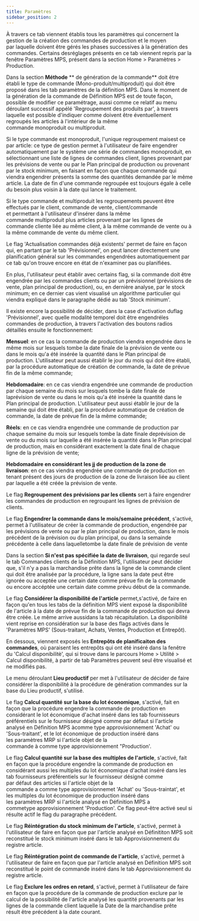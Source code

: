 ```yaml
---
title: Paramètres
sidebar_position: 2
---
```


À travers ce tab viennent établis tous les paramètres qui concernent la gestion de la création des commandes de production et le moyen par laquelle doivent être gérés les phases successives à la génération des commandes. Certains desréglages présents en ce tab viennent repris par la fenêtre Paramètres MPS, présent dans la section Home > Paramètres > Production.

Dans la section **Méthode** ** de génération de la commande** doit être établi le type de commande (Mono-produit/multiproduit) qui doit être proposé dans les tab paramètres de la définition MPS. Dans le moment de la génération de la commande de Définition MPS est de toute façon, possible de modifier ce paramétrage, aussi comme ce relatif au menu déroulant successif appélé 'Regroupement des produits par', à travers laquelle est possible d'indiquer comme doivent être éventuellement regroupés les articles à l'intérieur de la même commande monoproduit ou multiproduit.

Si le type commande est monoproduit, l'unique regroupement maisest ce par article: ce type de gestion permet à l'utilisateur de faire engendrer automatiquement par le système une série de commandes monoproduit, en sélectionnant une liste de lignes de commandes client, lignes provenant par les prévisions de vente ou par le Plan principal de production ou provenant par le stock minimum, en faisant en façon que chaque commande qui viendra engendrer présents la somme des quantités demandée par le même article. La date de fin d'une commande regroupée est toujours égale à celle du besoin plus voisin à la date qui lance le traitement.

Si le type commande et multiproduit les regroupements peuvent être effectués par le client, commande de vente, client/commande et permettant à l'utilisateur d'insérer dans la même commande multiproduit plus articles provenant par les lignes de commande cliente liée au même client, à la même commande de vente ou à la même commande de vente du même client.

Le flag 'Actualisation commandes déjà existents' permet de faire en façon qui, en partant par le tab 'Prévisionnel', on peut lancer directement une planification général sur les commandes engendrées automatiquement par ce tab qu'on trouve encore en état de n'examiner pas ou planifiées.

En plus, l'utilisateur peut établir avec certains flag, si la commande doit être engendrée par les commandes clients ou par un prévisionnel (prévisions de vente, plan principal de production), ou, en dernière analyse, par le stock minimum; en ce dernier cas vient visualisé un algorithme particulier qui viendra expliqué dans le paragraphe dédié au tab 'Stock minimum'.

Il existe encore la possibilité de décider, dans la case d'activation duflag 'Prévisionnel', avec quelle modalité temporel doit être engendréles commandes de production, à travers l'activation des boutons radios détaillés ensuite le fonctionnement:

**Mensuel**: en ce cas la commande de production viendra engendrée dans le même mois sur lesquels tombe la date finale de la prévision de vente ou dans le mois qu'a été insérée la quantité dans le Plan principal de production. L'utilisateur peut aussi établir le jour du mois qui doit être établi, par la procédure automatique de création de commande, la date de prévue fin de la même commande;

**Hebdomadaire**: en ce cas viendra engendrée une commande de production par chaque semaine du mois sur lesquels tombe la date finale de laprévision de vente ou dans le mois qu'a été insérée la quantité dans le Plan principal de production. L'utilisateur peut aussi établir le jour de la semaine qui doit être établi, par la procédure automatique de création de commande, la date de prévue fin de la même commande;

**Réels**: en ce cas viendra engendrée une commande de production par chaque semaine du mois sur lesquels tombe la date finale deprévision de vente ou du mois sur laquelle a été insérée la quantité dans le Plan principal de production, mais en considérant exactement la date final de chaque ligne de la prévision de vente;

**Hebdomadaire en considérant les jj de production de la zone de livraison**: en ce cas viendra engendrée une commande de production en tenant présent des jours de production de la zone de livraison liée au client par laquelle a été créée la prévision de vente.

Le flag **Regroupement des prévisions par les clients** sert à faire engendrer les commandes de production en regroupant les lignes de prévision de clients.

Le flag **Engendrer la commande dans le mois/semaine précédent**, s'activé, permet à l'utilisateur de créer la commande de production, engendrée par les prévisions de vente ou par le plan principal de production, dans le mois précédent de la prévision ou du plan principal, ou dans la semainde précédente à celle dans laquelletombe la date finale de prévision de vente

Dans la section **Si n'est pas spécifiée la date de livraison**, qui regarde seul le tab Commandes clients de la Définition MPS, l'utilisateur peut décider que, s'il n'y a pas la marchandise prête dans la ligne de la commande client qui doit être analisée par la procédure, la ligne sans la date peut être ignorée ou acceptée une certain date comme prévue fin de la commande ou encore accéptée une certain date comme prévu début de la commande.

Le flag **Considérer la disponibilité de l'article** permet,s'activé, de faire en façon qu'en tous les tabs de la définition MPS vient exposé la disponibilité de l'article à la date de prévue fin de la commande de production qui devra être créée. Le même arrive aussidans la tab récapitulation. La disponibilité vient reprise en considération sur la base des flags activés dans le 'Paramètres MPS' (Sous-traitant, Achats, Ventes, Production et Entrepôt).

En dessous, viennent exposés les **Entrepôts de planificaiton des commandes**, où paraisent les entrepôts qui ont été inséré dans la fenêtre du 'Calcul disponibilitè', qui si trouve dans le parcours Home > Utilité > Calcul disponibilité, à partir de tab Paramètres peuvent seul être visualisé et ne modifiés pas.

Le menu déroulant **Lieu productif** per met à l'utilisateur de décider de faire considérer la disponibilité à la procédure de génération commandes sur la base du Lieu productif, s'utilisé.

Le flag **Calcul quantité sur la base du lot économique**, s'activé, fait en façon que la procédure engendre la commande de production en considérant le lot économique d'achat inséré dans les tab fournisseurs préférentiels sur le fournisseur désigné comme par défaut si l'article analysé en Définition MPS àcomme type approvisionnement 'Achat' ou 'Sous-traitant', et le lot économique de production inséré dans les paramètres MRP si l'article objet de la commande à comme type approvisionnement "Production'.

Le flag **Calcul quantité sur la base des multiples de l'article**, s'activé, fait en façon que la procédure engendre la commande de production en considérant aussi les multiples du lot économique d'achat inséré dans les tab fournisseurs préférentiels sur le fournisseur désigné comme par défaut des articles si l'article objet de la commande a comme type approvisionnemet 'Achat' ou 'Sous-traintat', et les multiples du lot économique de production inséré dans les paramètres MRP si l'article analysé en Définition MPS a commetype approvisionnement 'Production'. Ce flag peut-être activé seul si résulte actif le flag du paragraphe précédent.

Le flag **Réintégration du stock minimum de l'article**, s'activé, permet à l'utilisateur de faire en façon que par l'article analysé en Définititon MPS soit reconstitué le stock minimum inséré dans le tab Approvisionnement du registre article.

Le flag **Réintégration point de commande de l'article**, s'activé, permet à l'utilisateur de faire en façon que par l'article analysé en Définition MPS soit reconstitué le point de commande inséré dans le tab Approvisionnement du registre article.

Le flag **Exclure les ordres en retard**, s'activé, permet à l'utilisateur de faire en façon que la procédure de la commande de production exclure par le calcul de la possibilité de l'article analysé les quantité provenants par les lignes de la commande client laquelle la Date de la marchandise prête résult être précédent à la date courant.






